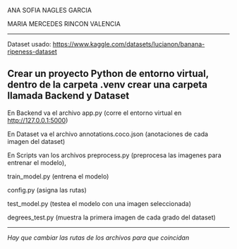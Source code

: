 ANA SOFIA NAGLES GARCIA

MARIA MERCEDES RINCON VALENCIA

-------------------------------------------------------------------------------------------------------------------
Dataset usado: https://www.kaggle.com/datasets/lucianon/banana-ripeness-dataset

Crear un proyecto Python de entorno virtual, dentro de la carpeta .venv crear una carpeta llamada Backend y Dataset
-------------------------------------------------------------------------------------------------------------------
En Backend va el archivo app.py (corre el entorno virtual en http://127.0.0.1:5000)

En Dataset va el archivo annotations.coco.json (anotaciones de cada imagen del dataset)

En Scripts van los archivos preprocess.py (preprocesa las imagenes para entrenar el modelo),

train_model.py (entrena el modelo)

config.py (asigna las rutas)

test_model.py (testea el modelo con una imagen seleccionada)

degrees_test.py (muestra la primera imagen de cada grado del dataset)

-------------------------------------------------------------------------------------------------------------------
*Hay que cambiar las rutas de los archivos para que coincidan*
